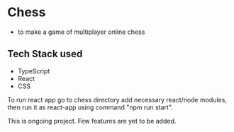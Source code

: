 # Chess
- to make a game of multiplayer online chess

## Tech Stack used
- TypeScript
- React
- CSS

To run react app go to chess directory add necessary react/node modules, then run it as react-app using command "npm run start". 

This is ongoing project. Few features are yet to be added.
